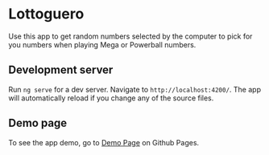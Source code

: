 # Lottoguero

Use this app to get random numbers selected by the computer to pick for you numbers when playing Mega or Powerball numbers.

## Development server

Run `ng serve` for a dev server. Navigate to `http://localhost:4200/`. The app will automatically reload if you change any of the source files.

## Demo page

To see the app demo, go to [Demo Page](https://amgra77.github.io/lottoguero) on Github Pages.
